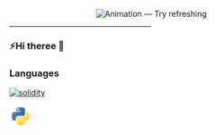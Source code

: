 

<p align="center"> <img src="https://raw.githubusercontent.com/mayhemantt/mayhemantt/Update/svg/Bottom.svg" alt="Animation — Try refreshing" /> </p>

<hr style="width:50%;text-align:left;margin-left:0">

### ⚡Hi theree 👋

### Languages
<!--- Solidity --->
<a href="https://docs.soliditylang.org" target="_blank" rel="noreferrer"> <img src="https://docs.soliditylang.org/en/v0.8.17/_static/logo.svg" alt="solidity" width="50" height="50"/>
<!--- Python --->
<a href="https://www.python.org" target="_blank" rel="noreferrer"> <img src="https://raw.githubusercontent.com/devicons/devicon/master/icons/python/python-original.svg" alt="python" width="40" height="40"/>
<!--- JavaScript --->

<!--- TypeScript --->

<!--- Java --->

<!--- MQL5 --->

<!--- HTML --->

<!--- CSS --->

<!--- Shell --->

<!--
**Neftyr/Neftyr** is a ✨ _special_ ✨ repository because its `README.md` (this file) appears on your GitHub profile.

Here are some ideas to get you started:

- 🔭 I’m currently working on ...
- 🌱 I’m currently learning ...
- 👯 I’m looking to collaborate on ...
- 🤔 I’m looking for help with ...
- 💬 Ask me about ...
- 📫 How to reach me: ...
- 😄 Pronouns: ...
- ⚡ Fun fact: ...
-->
